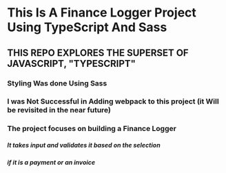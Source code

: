# This Is A Finance Logger Project Using TypeScript And Sass

## THIS REPO EXPLORES THE SUPERSET OF JAVASCRIPT, "TYPESCRIPT"
### Styling Was done Using Sass 
### I was Not Successful in Adding webpack to this project (it Will be revisited in the near future)
### The project focuses on building a Finance Logger
##### It takes input and validates it based on the selection 
##### if it is a payment or an invoice


